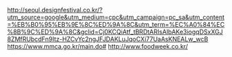 http://seoul.designfestival.co.kr/?utm_source=google&utm_medium=cpc&utm_campaign=pc_sa&utm_content=%EB%B0%95%EB%9E%8C%ED%9A%8C&utm_term=%EC%A0%84%EC%8B%9C%ED%9A%8C&gclid=Cj0KCQiAtf_tBRDtARIsAIbAKe3iogqDSxXGJ8ZMfRUbcdFn9Itz-HZCvYc2ngJFJDAKLuJqoCXi77UaAsKNEALw_wcB
https://www.mmca.go.kr/main.do#
http://www.foodweek.co.kr/